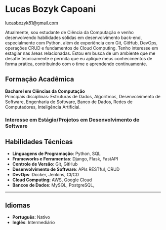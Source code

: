# **Lucas Bozyk Capoani**

lucasbozyk81@gmail.com


Atualmente, sou estudante de Ciência da Computação e venho desenvolvendo habilidades sólidas em desenvolvimento back-end, especialmente com Python, além de experiência com Git, GitHub, DevOps, operações CRUD e fundamentos de Cloud Computing. Tenho interesse em estagiar nas áreas relacionadas. Estou em busca de um ambiente que me desafie tecnicamente e permita que eu aplique meus conhecimentos de forma prática, contribuindo com o time e aprendendo continuamente.

## **Formação Acadêmica**

**Bacharel em Ciências da Computação**   
Principais disciplinas: Estruturas de Dados, Algoritmos, Desenvolvimento de Software, Engenharia de Software, Banco de Dados, Redes de Computadores, Inteligência Artificial.



### **Interesse em Estágio/Projetos em Desenvolvimento de Software**
  

## **Habilidades Técnicas**

- **Linguagens de Programação**: Python, SQL
- **Frameworks e Ferramentas**: Django, Flask, FastAPI
- **Controle de Versão**: Git, GitHub
- **Desenvolvimento de Software**: APIs RESTful, CRUD
- **DevOps**: Docker, Jenkins, CI/CD
- **Cloud Computing**: AWS, Google Cloud
- **Bancos de Dados**: MySQL, PostgreSQL,





---

## **Idiomas**

- **Português**: Nativo
- **Inglês**: Intermediário 
